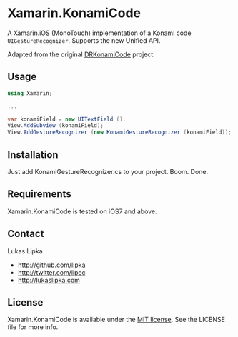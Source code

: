 # Xamarin.KonamiCode

A Xamarin.iOS (MonoTouch) implementation of a Konami code `UIGestureRecognizer`. Supports the new Unified API.

Adapted from the original [DRKonamiCode](https://github.com/objectiveSee/DRKonamiCode) project.

## Usage

``` c#
using Xamarin;

...

var konamiField = new UITextField ();
View.AddSubview (konamiField);
View.AddGestureRecognizer (new KonamiGestureRecognizer (konamiField));

```

## Installation

Just add KonamiGestureRecognizer.cs to your project. Boom. Done.

## Requirements

Xamarin.KonamiCode is tested on iOS7 and above.

## Contact

Lukas Lipka

- http://github.com/lipka
- http://twitter.com/lipec
- http://lukaslipka.com

## License

Xamarin.KonamiCode is available under the [MIT license](LICENSE). See the LICENSE file for more info.
